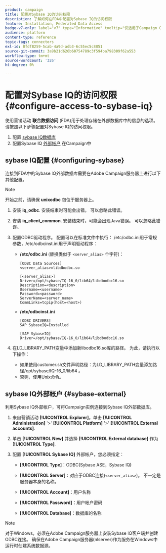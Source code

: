 ```yaml
---
product: campaign
title: 配置对Sybase IQ的访问权限
description: 了解如何在FDA中配置对Sybase IQ的访问权限
feature: Installation, Federated Data Access
badge-v7-only: label="v7" type="Informative" tooltip="仅适用于Campaign Classicv7"
audience: platform
content-type: reference
topic-tags: connectors
exl-id: 0fdf8259-5cab-4a9d-adb3-6c55ec5c8851
source-git-commit: 3a9b21d626b60754789c3f594ba798309f62a553
workflow-type: tm+mt
source-wordcount: '326'
ht-degree: 0%

---
```


# 配置对Sybase IQ的访问权限 {#configure-access-to-sybase-iq}



使用营销活动 **联合数据访问** (FDA)用于处理存储在外部数据库中的信息的选项。 请按照以下步骤配置对Sybase IQ的访问权限。

1. 配置 [sybase IQ数据库](#configuring-sybase)
1. 配置Sybase IQ [外部帐户](#sybase-external) 在Campaign中

## sybase IQ配置 {#configuring-sybase}

连接到FDA中的Sybase IQ外部数据库需要在Adobe Campaign服务器上进行以下其他配置。

>[!NOTE]
>
>开始之前，请确保 **unixodbc** 包位于服务器上。

1. 安装 **iq_odbc**. 安装结束时可能会出错。 可以忽略此错误。

1. 安装 **iq_client_common**. 安装结束时，可能会出现Java错误。 可以忽略此错误。

1. 配置ODBC驱动程序。 配置可以在标准文件中执行： /etc/odbc.ini用于常规参数，/etc/odbcinst.ini用于声明驱动程序：

   * **/etc/odbc.ini** (替换类似于 `<server_alias>` 个字符)：

     ```
     [ODBC Data Sources]
     <server_alias>=libdbodbc.so
     
     [<server_alias>]
     Driver=/opt/sybase/IQ-16_0/lib64/libdbodbc16.so
     Description=<description>
     Username=<username>
     Password=<password>
     ServerName=<server_name>
     CommLinks=tcpip(host=<host>)
     ```

   * **/etc/odbcinst.ini**

     ```
     [ODBC DRIVERS]
     SAP SybaseIQ=Installed
     
     [SAP SybaseIQ]
     Driver=/opt/sybase/IQ-16_0/lib64/libdbodbc16.so
     ```

1. 在LD_LIBRARY_PATH变量中添加新libodbc16.so库的路径。 为此，请执行以下操作：

   * 如果使用customer.sh文件声明路径：为LD_LIBRARY_PATH变量添加路径/opt/sybase/IQ-16_0/lib64 。
   * 否则，使用Unix命令。

## sybase IQ外部帐户 {#sybase-external}

利用Sybase IQ外部帐户，可将Campaign实例连接到Sybase IQ外部数据库。

1. 来自营销活动 **[!UICONTROL Explorer]**，单击 **[!UICONTROL Administration]** &#39;>&#39; **[!UICONTROL Platform]** &#39;>&#39; **[!UICONTROL External accounts]**.

1. 单击 **[!UICONTROL New]** 并选择 **[!UICONTROL External database]** 作为 **[!UICONTROL Type]**.

1. 配置 **[!UICONTROL Sybase IQ]** 外部帐户，您必须指定：

   * **[!UICONTROL Type]**：ODBC(Sybase ASE，Sybase IQ)

   * **[!UICONTROL Server]**：对应于ODBC连接(`<server_alias>`)。 不一定是服务器本身的名称。

   * **[!UICONTROL Account]**：用户名称

   * **[!UICONTROL Password]**：用户帐户密码

   * **[!UICONTROL Database]**：数据库的名称

>[!NOTE]
>
>对于Windows，必须在Adobe Campaign服务器上安装Sybase IQ客户端并创建ODBC连接。 确保在Adobe Campaign服务器(nlserver)作为服务在Windows中运行时创建系统数据源。
